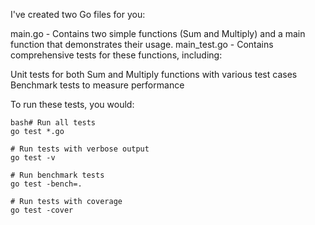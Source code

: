 I've created two Go files for you:

main.go - Contains two simple functions (Sum and Multiply) and a main function that demonstrates their usage.
main_test.go - Contains comprehensive tests for these functions, including:

Unit tests for both Sum and Multiply functions with various test cases
Benchmark tests to measure performance



To run these tests, you would:
```shell
bash# Run all tests
go test *.go

# Run tests with verbose output
go test -v

# Run benchmark tests
go test -bench=.

# Run tests with coverage
go test -cover
```
